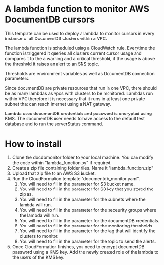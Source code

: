 # A lambda function to monitor AWS DocumentDB cursors

This template can be used to deploy a lambda to monitor cursors in every instance of all DocumentDB clusters within a VPC. 

The lambda function is scheduled using a CloudWatch rule. Everytime the function is triggered it queries all clusters current cursor usage and compares it to the a warning and a critical threshold, if the usage is above the threshold it raises an alert to an SNS topic. 

Thresholds are environment variables as well as DocumentDB connection parameters. 

Since documentDB are private resources that run in one VPC, there should be as many lambdas as vpcs with clusters to be monitored. Lambdas run within VPC therefore it is necessary that it runs in at least one private subnet that can reach internet using a NAT gateway. 

Lambda uses documentDB credentials and password is encrypted using KMS. The documentDB user needs to have access to the default test database and to run the serverStatus command.   

# How to install
1. Clone the docdbmonitor folder to your local machine. You can modify the code within "lambda_function.py" if required. 
2. Create a zip file containing folder files. Name it "lambda_function.zip"
3. Upload that zip file to an AWS S3 bucket.
4. Run the CloudFormation template "documentdb_monitor.yaml".
    1. You will need to fill in the parameter for S3 bucket name.
    2. You will need to fill in the parameter for S3 key that you stored the zip as.
    3. You will need to fill in the parameter for the subnets where the lambda will run.
    4. You will need to fill in the parameter for the seceurity groups where the lambda will run.
    5. You will need to fill in the parameter for the documentDB credentials. 
    6. You will need to fill in the parameter for the monitoring thresholds. 
    7. You will need to fill in the parameter for the tag that will identify the clusters to monitor. 
    8. You will need to fill in the parameter for the topic to send the alerts. 
5. Once CloudFormation finishes, you need to encrypt documentDB password using a KMS key. Add the newly created role of the lambda to the users of the KMS key.

